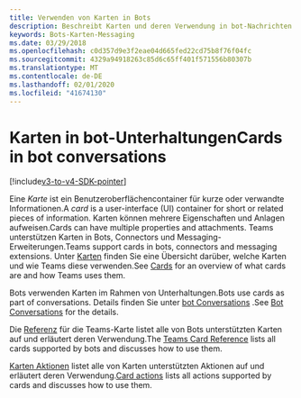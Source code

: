 ```yaml
---
title: Verwenden von Karten in Bots
description: Beschreibt Karten und deren Verwendung in bot-Nachrichten.
keywords: Bots-Karten-Messaging
ms.date: 03/29/2018
ms.openlocfilehash: c0d357d9e3f2eae04d665fed22cd75b8f76f04fc
ms.sourcegitcommit: 4329a94918263c85d6c65ff401f571556b80307b
ms.translationtype: MT
ms.contentlocale: de-DE
ms.lasthandoff: 02/01/2020
ms.locfileid: "41674130"
---
```

# <a name="cards-in-bot-conversations"></a><span data-ttu-id="9f9f9-104">Karten in bot-Unterhaltungen</span><span class="sxs-lookup"><span data-stu-id="9f9f9-104">Cards in bot conversations</span></span>

[!include[v3-to-v4-SDK-pointer](~/includes/v3-to-v4-pointer-bots.md)]

<span data-ttu-id="9f9f9-105">Eine *Karte* ist ein Benutzeroberflächencontainer für kurze oder verwandte Informationen.</span><span class="sxs-lookup"><span data-stu-id="9f9f9-105">A *card* is a user-interface (UI) container for short or related pieces of information.</span></span> <span data-ttu-id="9f9f9-106">Karten können mehrere Eigenschaften und Anlagen aufweisen.</span><span class="sxs-lookup"><span data-stu-id="9f9f9-106">Cards can have multiple properties and attachments.</span></span> <span data-ttu-id="9f9f9-107">Teams unterstützen Karten in Bots, Connectors und Messaging-Erweiterungen.</span><span class="sxs-lookup"><span data-stu-id="9f9f9-107">Teams support cards in bots, connectors and messaging extensions.</span></span> <span data-ttu-id="9f9f9-108">Unter [Karten](~/task-modules-and-cards/what-are-cards.md) finden Sie eine Übersicht darüber, welche Karten und wie Teams diese verwenden.</span><span class="sxs-lookup"><span data-stu-id="9f9f9-108">See [Cards](~/task-modules-and-cards/what-are-cards.md) for an overview of what cards are and how Teams uses them.</span></span>

<span data-ttu-id="9f9f9-109">Bots verwenden Karten im Rahmen von Unterhaltungen.</span><span class="sxs-lookup"><span data-stu-id="9f9f9-109">Bots use cards as part of conversations.</span></span> <span data-ttu-id="9f9f9-110">Details finden Sie unter [bot Conversations](~/resources/bot-v3/bot-conversations/bots-conversations.md) .</span><span class="sxs-lookup"><span data-stu-id="9f9f9-110">See [Bot Conversations](~/resources/bot-v3/bot-conversations/bots-conversations.md) for the details.</span></span>

<span data-ttu-id="9f9f9-111">Die [Referenz](~/task-modules-and-cards/cards/cards-reference.md) für die Teams-Karte listet alle von Bots unterstützten Karten auf und erläutert deren Verwendung.</span><span class="sxs-lookup"><span data-stu-id="9f9f9-111">The [Teams Card Reference](~/task-modules-and-cards/cards/cards-reference.md) lists all cards supported by bots and discusses how to use them.</span></span>

<span data-ttu-id="9f9f9-112">[Karten Aktionen](~/task-modules-and-cards/cards/cards-actions.md) listet alle von Karten unterstützten Aktionen auf und erläutert deren Verwendung.</span><span class="sxs-lookup"><span data-stu-id="9f9f9-112">[Card actions](~/task-modules-and-cards/cards/cards-actions.md) lists all actions supported by cards and discusses how to use them.</span></span>
